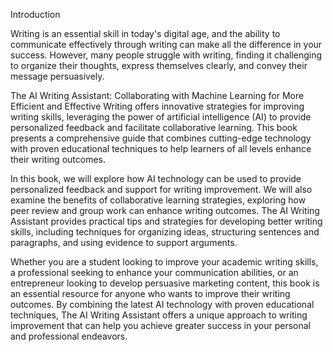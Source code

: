Introduction

Writing is an essential skill in today's digital age, and the ability to communicate effectively through writing can make all the difference in your success. However, many people struggle with writing, finding it challenging to organize their thoughts, express themselves clearly, and convey their message persuasively.

The AI Writing Assistant: Collaborating with Machine Learning for More Efficient and Effective Writing offers innovative strategies for improving writing skills, leveraging the power of artificial intelligence (AI) to provide personalized feedback and facilitate collaborative learning. This book presents a comprehensive guide that combines cutting-edge technology with proven educational techniques to help learners of all levels enhance their writing outcomes.

In this book, we will explore how AI technology can be used to provide personalized feedback and support for writing improvement. We will also examine the benefits of collaborative learning strategies, exploring how peer review and group work can enhance writing outcomes. The AI Writing Assistant provides practical tips and strategies for developing better writing skills, including techniques for organizing ideas, structuring sentences and paragraphs, and using evidence to support arguments.

Whether you are a student looking to improve your academic writing skills, a professional seeking to enhance your communication abilities, or an entrepreneur looking to develop persuasive marketing content, this book is an essential resource for anyone who wants to improve their writing outcomes. By combining the latest AI technology with proven educational techniques, The AI Writing Assistant offers a unique approach to writing improvement that can help you achieve greater success in your personal and professional endeavors.
